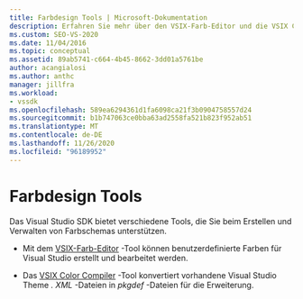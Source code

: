 ```yaml
---
title: Farbdesign Tools | Microsoft-Dokumentation
description: Erfahren Sie mehr über den VSIX-Farb-Editor und die VSIX Color Compiler-Tools, die im Visual Studio SDK bereitgestellt werden, um Ihnen beim Erstellen und Verwalten von Farb Designs zu helfen
ms.custom: SEO-VS-2020
ms.date: 11/04/2016
ms.topic: conceptual
ms.assetid: 89ab5741-c664-4b45-8662-3dd01a5761be
author: acangialosi
ms.author: anthc
manager: jillfra
ms.workload:
- vssdk
ms.openlocfilehash: 589ea6294361d1fa6098ca21f3b0904758557d24
ms.sourcegitcommit: b1b747063ce0bba63ad2558fa521b823f952ab51
ms.translationtype: MT
ms.contentlocale: de-DE
ms.lasthandoff: 11/26/2020
ms.locfileid: "96189952"
---
```

# <a name="color-theme-tools"></a>Farbdesign Tools
Das Visual Studio SDK bietet verschiedene Tools, die Sie beim Erstellen und Verwalten von Farbschemas unterstützen.

- Mit dem [VSIX-Farb-Editor](../../extensibility/internals/vsix-color-editor.md) -Tool können benutzerdefinierte Farben für Visual Studio erstellt und bearbeitet werden.

- Das [VSIX Color Compiler](../../extensibility/internals/vsix-color-compiler.md) -Tool konvertiert vorhandene Visual Studio Theme *. XML* -Dateien in *pkgdef* -Dateien für die Erweiterung.
